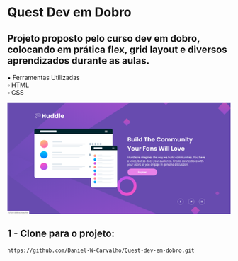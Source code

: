 # Quest Dev em Dobro

## Projeto proposto pelo curso dev em dobro, colocando em prática flex, grid layout e diversos aprendizados durante as aulas.

▪ Ferramentas Utilizadas <br>
▫ HTML <br>
▫ CSS <br>

<img src="./Screenshot_2.png"><br>

## 1 - Clone para o projeto: 
```
https://github.com/Daniel-W-Carvalho/Quest-dev-em-dobro.git
```


